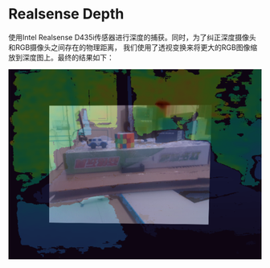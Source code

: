 # Realsense Depth

使用Intel Realsense D435i传感器进行深度的捕获。同时，为了纠正深度摄像头和RGB摄像头之间存在的物理距离，
我们使用了透视变换来将更大的RGB图像缩放到深度图上。最终的结果如下：

![](images/Snipaste_2022-03-11_20-22-21.png)